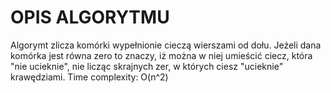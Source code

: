 # OPIS ALGORYTMU
Algorymt zlicza komórki wypełnionie cieczą wierszami od dołu. Jeżeli dana komórka jest równa zero to znaczy, iż można w niej umieścić ciecz, która "nie ucieknie", nie licząc skrajnych zer, w których ciesz "ucieknie" krawędziami.
Time complexity: O(n^2)
